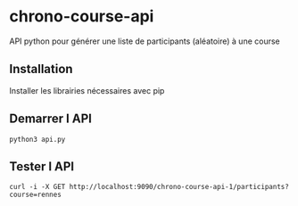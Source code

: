 # chrono-course-api
API python pour générer une liste de participants (aléatoire) à une course

## Installation
Installer les librairies nécessaires avec pip

## Demarrer l API
```
python3 api.py
```

## Tester l API
```
curl -i -X GET http://localhost:9090/chrono-course-api-1/participants?course=rennes
```